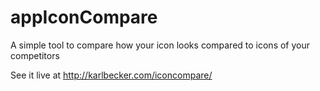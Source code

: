 appIconCompare
==============

A simple tool to compare how your icon looks compared to icons of your competitors

See it live at
http://karlbecker.com/iconcompare/
